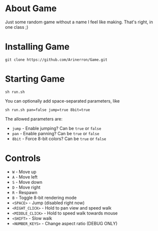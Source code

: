 # About Game
Just some random game without a name I feel like making. That's right, in one class ;)

# Installing Game
```
git clone https://github.com/Arinerron/Game.git
```

# Starting Game
```
sh run.sh
```

You can optionally add space-separated parameters, like
```
sh run.sh pan=false jump=true 8bit=true
```

The allowed parameters are:
- `jump` - Enable jumping? Can be `true` or `false`
- `pan` - Enable panning? Can be `true` or `false`
- `8bit` - Force 8-bit colors? Can be `true` or `false`

# Controls
- `W` - Move up
- `A` - Move left
- `S` - Move down
- `D` - Move right
- `R` - Respawn
- `B` - Toggle 8-bit rendering mode
- `<SPACE>` - Jump (disabled right now)
- `<RIGHT_CLICK>` - Hold to pan view and speed walk
- `<MIDDLE_CLICK>` - Hold to speed walk towards mouse
- `<SHIFT>` - Slow walk
- `<NUMBER_KEYS>` - Change aspect ratio (DEBUG ONLY)
